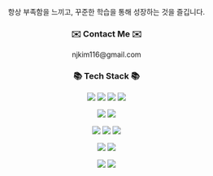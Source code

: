 

<div align='center'>
<p align='center'>
     항상 부족함을 느끼고, 꾸준한 학습을 통해 성장하는 것을 즐깁니다.
</p>
     
<h3 align="center">✉️ Contact Me ✉️</h3>
<p align='center'>
          njkim116@gmail.com          
</p>
     
<h3 align="center">📚 Tech Stack 📚</h3>
<p align='center'>
     <img src="https://img.shields.io/badge/HTML5-E34F26?style=flat-square&logo=HTML5&logoColor=white"/>
     <img src="https://img.shields.io/badge/CSS3-1572B6?style=flat-square&logo=CSS3&logoColor=white"/>
     <img src="https://img.shields.io/badge/JavaScript-F7DF1E?style=flat-square&logo=JavaScript&logoColor=black"/>
     <img src="https://img.shields.io/badge/TypeScript-3178C6?style=flat-square&logo=TypeScript&logoColor=white"/>
</p>
<p align='center'>
     <img src="https://img.shields.io/badge/React.js-61DAFB?style=flat-square&logo=React&logoColor=black"/>
     <img src="https://img.shields.io/badge/Next.js-000000?style=flat-square&logo=Next.js&logoColor=white"/> 
</p>
<p align='center'>
     <img src="https://img.shields.io/badge/Redux-764ABC?style=flat-square&logo=Redux&logoColor=white"/>
     <img src="https://img.shields.io/badge/Recoil-A100FF?style=flat-square&logo=A100FF&logoColor=white"/>
     <img src="https://img.shields.io/badge/tanstack%20query-FF4154?style=flat-square&logo=reactQuery&logoColor=white"/> 
</p>
<p align='center'>
     <img src="https://img.shields.io/badge/styledComponents-DB7093?style=flat-square&logo=styled-components&logoColor=white"/> 
     <img src="https://img.shields.io/badge/Tailwind CSS-06B6D4?style=flat-square&logo=Tailwind CSS&logoColor=black"/>
</p>
<p align='center'>
     <img src="https://img.shields.io/badge/Git-F05032?style=flat-square&logo=Git&logoColor=white"/> 
     <img src="https://img.shields.io/badge/Jest-C21325?style=flat-square&logo=jest&logoColor=white"/>
</p>
     

     
</div>
<!--    [![Solved.ac Profile](http://mazassumnida.wtf/api/generate_badge?boj=wrasf175)](https://solved.ac/wrasf175) -->

